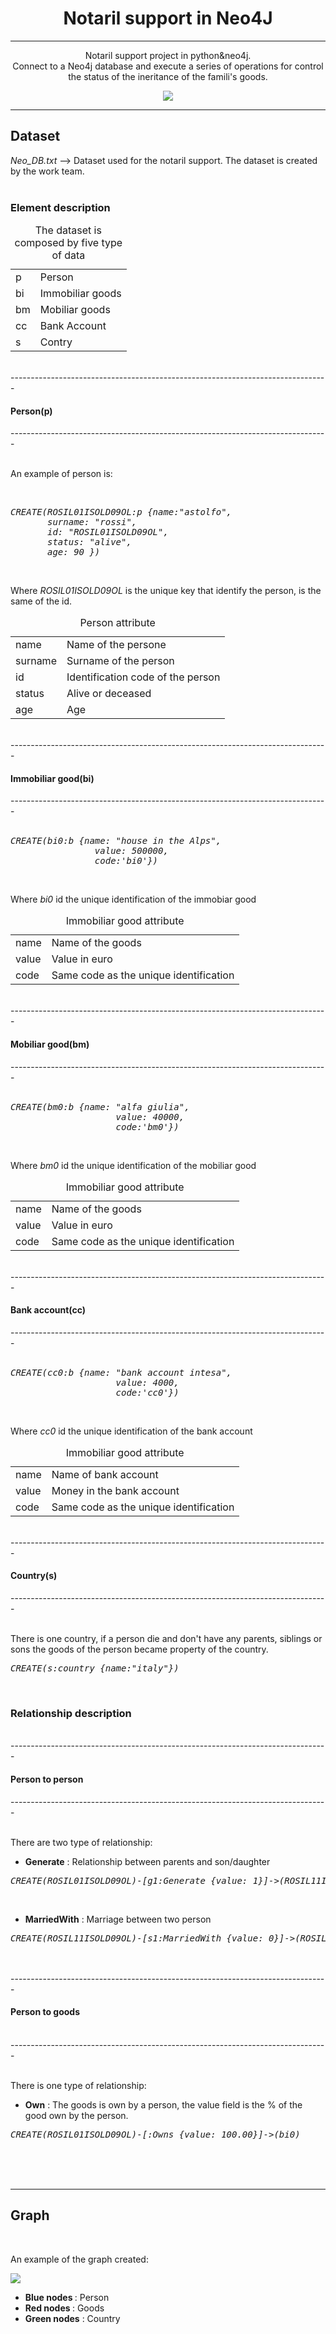 <!-- ---------------------------------------------------------------------- -->
<h1 align="center">Notaril support in Neo4J</h1>
<!-- ---------------------------------------------------------------------- -->
<div>
   <hr>
   <p align="center" dir="auto">
       Notaril support project in python&neo4j.<br/>
       Connect to a Neo4j database and execute a series of operations for control
       the status of the ineritance of the famili's goods.<br/>
   </p>
    <div align="center">
        <img src = "https://github.com/Bartyxx/Neo4JNotarilSupport/blob/main/img/new_logo.png"/>
    </div>
</div>

<div> 
   <hr>
   <h2>Dataset</h2>
   <i>Neo_DB.txt</i> --> Dataset used for the notaril support. The dataset is 
                         created by the work team.<br/><br/>


   <h3>Element description</h3>
   <table>
       <caption>The dataset is composed by five type of data</caption>
           <tr><td>p        </td><td>Person            </td></tr>
           <tr><td>bi       </td><td>Immobiliar goods </td></tr>
           <tr><td>bm       </td><td>Mobiliar goods    </td></tr>
           <tr><td>cc       </td><td>Bank Account      </td></tr>
           <tr><td>s        </td><td>Contry            </td></tr>
   </table>
   <br/>
    
</div>
-------------------------------------------------------------------------------
<h4>Person(p)</h4>
-------------------------------------------------------------------------------
<div>
   <br/>
 
   <p>An example of person is:</p>
   <br/>

<pre><i>CREATE(ROSIL01ISOLD09OL:p {name:"astolfo",
       surname: "rossi",   
       id: "ROSIL01ISOLD09OL",   
       status: "alive",
       age: 90 })</i></pre><br/>
   <p>
       Where <i>ROSIL01ISOLD09OL</i> is the unique key that identify the 
       person, is the same of the id.<br/>
   </p>
    
   <table>
       <caption>Person attribute</caption>
           <tr><td>name     </td><td>Name of the persone               </td></tr>
           <tr><td>surname  </td><td>Surname of the person             </td></tr>
           <tr><td>id       </td><td>Identification code of the person </td></tr>
           <tr><td>status   </td><td>Alive or deceased                 </td></tr>
           <tr><td>age      </td><td>Age                               </td></tr>
   </table>
   
<br/>
</div>
-------------------------------------------------------------------------------
<h4>Immobiliar good(bi)</h4>
-------------------------------------------------------------------------------
<div>
   <br/>

<pre><i>CREATE(bi0:b {name: "house in the Alps",
                value: 500000,
				code:'bi0'})</i></pre><br/>

   <p>Where <i>bi0</i> id the unique identification of the immobiar good<br/></p>

   <table>
       <caption>Immobiliar good attribute</caption>
           <tr><td>name     </td><td>Name of the goods                      </td></tr>
           <tr><td>value    </td><td>Value in euro                          </td></tr>
           <tr><td>code     </td><td>Same code as the unique identification </td></tr>
   </table>

   <br/>
</div>
-------------------------------------------------------------------------------
<h4>Mobiliar good(bm)</h4>
-------------------------------------------------------------------------------
<div>
   <br/>
    
   <pre><i>CREATE(bm0:b {name: "alfa giulia",
                    value: 40000,
    				code:'bm0'})</i></pre><br/>
    
    
   <p>Where <i>bm0</i> id the unique identification of the mobiliar good<br/></p>
    
   <table>
       <caption>Immobiliar good attribute</caption>
           <tr><td>name     </td><td>Name of the goods                      </td></tr>
           <tr><td>value    </td><td>Value in euro                          </td></tr>
           <tr><td>code     </td><td>Same code as the unique identification </td></tr>
   </table>
    
   <br/>
</div>
-------------------------------------------------------------------------------
<h4>Bank account(cc)</h4>
-------------------------------------------------------------------------------
<div>
   <br/>
    
    
   <pre><i>CREATE(cc0:b {name: "bank account intesa",
                    value: 4000,
    				code:'cc0'})</i></pre><br/>
    
   <p>Where <i>cc0</i> id the unique identification of the bank account<br/></p>
    
   <table>
       <caption>Immobiliar good attribute</caption>
           <tr><td>name     </td><td>Name of bank account                   </td></tr>
           <tr><td>value    </td><td>Money in the bank account              </td></tr>
           <tr><td>code     </td><td>Same code as the unique identification </td></tr>
   </table>
    
   <br/>
</div>
-------------------------------------------------------------------------------
<h4>Country(s)</h4>
-------------------------------------------------------------------------------
<div>
   <br/>
   
   <p>
       There is one country, if a person die and don't have any parents, siblings or
       sons the goods of the person became property of the country.<br/>
   </p>
   
   <pre><i>CREATE(s:country {name:"italy"})</i></pre><br/>
</div>
<!-- ---------------------------------------------------------------------- -->
<h3>Relationship description</h3><br/>
-------------------------------------------------------------------------------
<h4>Person to person</h4>
-------------------------------------------------------------------------------
<div>
   <br/>
    
   <p>There are two type of relationship:<br/></p>
   <ul>
       <li><b>Generate</b> : Relationship between parents and son/daughter</li>
   </ul>
    
   <pre><i>CREATE(ROSIL01ISOLD09OL)-[g1:Generate {value: 1}]->(ROSIL11ISOLD09OL)</i></pre><br/>
   <ul>
       <li><b>MarriedWith</b> : Marriage between two person</li>
   </ul>
    
   <pre><i>CREATE(ROSIL11ISOLD09OL)-[s1:MarriedWith {value: 0}]->(ROSILA1ISOLD09OL)</i></pre><br/>
    
    
   <br/>
</div>
-------------------------------------------------------------------------------
<h4>Person to goods</h4><br/>
-------------------------------------------------------------------------------
<div>
   <br/>
    
   <p>There is one type of relationship:<br/></p>
   <ul>
       <li><b>Own</b> : The goods is own by a person, the value field is the % of
                          the good own by the person.</li>
   </ul>
    
   <pre><i>CREATE(ROSIL01ISOLD09OL)-[:Owns {value: 100.00}]->(bi0)</i></pre><br/>
    
   <br/>
   <br/>
   <hr>
   <h2>Graph</h2><br/>
   
   <p>An example of the graph created: <br/></p>
   <p><img src = "https://github.com/Bartyxx/Neo4JNotarilSupport/blob/main/img/completeGraph.png"/></p>
   <ul>
       <li><b>Blue nodes </b> : Person </li>
       <li><b>Red nodes  </b> : Goods  </li>
       <li><b>Green nodes</b> : Country</li>
   </ul>
    
   <br/>
</div>